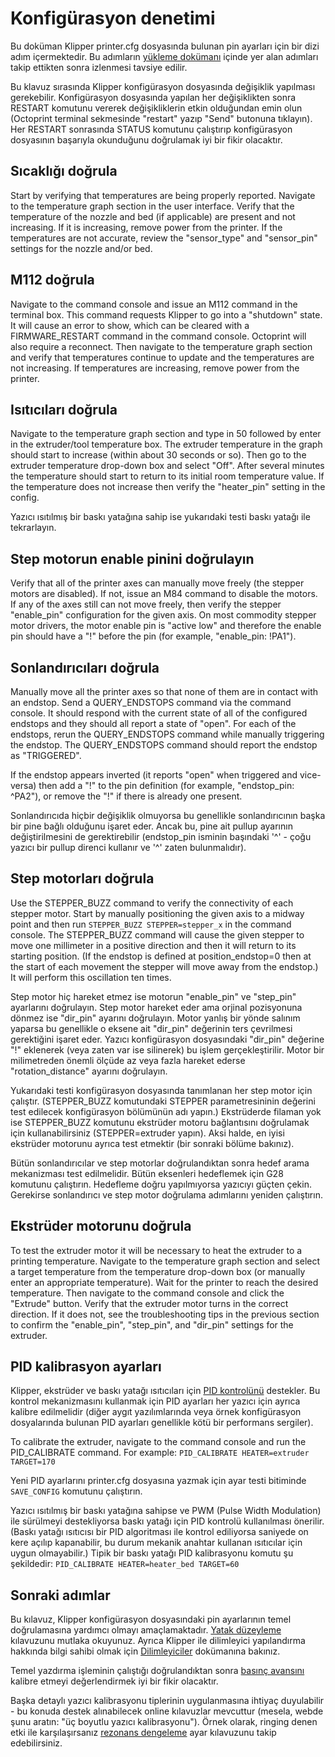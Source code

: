 # Konfigürasyon denetimi

Bu doküman Klipper printer.cfg dosyasında bulunan pin ayarları için bir dizi adım içermektedir. Bu adımların [yükleme dokümanı](Installation.md) içinde yer alan adımları takip ettikten sonra izlenmesi tavsiye edilir.

Bu klavuz sırasında Klipper konfigürasyon dosyasında değişiklik yapılması gerekebilir. Konfigürasyon dosyasında yapılan her değişiklikten sonra RESTART komutunu vererek değişikliklerin etkin olduğundan emin olun (Octoprint terminal sekmesinde "restart" yazıp "Send" butonuna tıklayın). Her RESTART sonrasında STATUS komutunu çalıştırıp konfigürasyon dosyasının başarıyla okunduğunu doğrulamak iyi bir fikir olacaktır.

## Sıcaklığı doğrula

Start by verifying that temperatures are being properly reported. Navigate to the temperature graph section in the user interface. Verify that the temperature of the nozzle and bed (if applicable) are present and not increasing. If it is increasing, remove power from the printer. If the temperatures are not accurate, review the "sensor_type" and "sensor_pin" settings for the nozzle and/or bed.

## M112 doğrula

Navigate to the command console and issue an M112 command in the terminal box. This command requests Klipper to go into a "shutdown" state. It will cause an error to show, which can be cleared with a FIRMWARE_RESTART command in the command console. Octoprint will also require a reconnect. Then navigate to the temperature graph section and verify that temperatures continue to update and the temperatures are not increasing. If temperatures are increasing, remove power from the printer.

## Isıtıcıları doğrula

Navigate to the temperature graph section and type in 50 followed by enter in the extruder/tool temperature box. The extruder temperature in the graph should start to increase (within about 30 seconds or so). Then go to the extruder temperature drop-down box and select "Off". After several minutes the temperature should start to return to its initial room temperature value. If the temperature does not increase then verify the "heater_pin" setting in the config.

Yazıcı ısıtılmış bir baskı yatağına sahip ise yukarıdaki testi baskı yatağı ile tekrarlayın.

## Step motorun enable pinini doğrulayın

Verify that all of the printer axes can manually move freely (the stepper motors are disabled). If not, issue an M84 command to disable the motors. If any of the axes still can not move freely, then verify the stepper "enable_pin" configuration for the given axis. On most commodity stepper motor drivers, the motor enable pin is "active low" and therefore the enable pin should have a "!" before the pin (for example, "enable_pin: !PA1").

## Sonlandırıcıları doğrula

Manually move all the printer axes so that none of them are in contact with an endstop. Send a QUERY_ENDSTOPS command via the command console. It should respond with the current state of all of the configured endstops and they should all report a state of "open". For each of the endstops, rerun the QUERY_ENDSTOPS command while manually triggering the endstop. The QUERY_ENDSTOPS command should report the endstop as "TRIGGERED".

If the endstop appears inverted (it reports "open" when triggered and vice-versa) then add a "!" to the pin definition (for example, "endstop_pin: ^PA2"), or remove the "!" if there is already one present.

Sonlandırıcıda hiçbir değişiklik olmuyorsa bu genellikle sonlandırıcının başka bir pine bağlı olduğunu işaret eder. Ancak bu, pine ait pullup ayarının değiştirilmesini de gerektirebilir (endstop_pin isminin başındaki '^' - çoğu yazıcı bir pullup direnci kullanır ve '^' zaten bulunmalıdır).

## Step motorları doğrula

Use the STEPPER_BUZZ command to verify the connectivity of each stepper motor. Start by manually positioning the given axis to a midway point and then run `STEPPER_BUZZ STEPPER=stepper_x` in the command console. The STEPPER_BUZZ command will cause the given stepper to move one millimeter in a positive direction and then it will return to its starting position. (If the endstop is defined at position_endstop=0 then at the start of each movement the stepper will move away from the endstop.) It will perform this oscillation ten times.

Step motor hiç hareket etmez ise motorun "enable_pin" ve "step_pin" ayarlarını doğrulayın. Step motor hareket eder ama orjinal pozisyonuna dönmez ise "dir_pin" ayarını doğrulayın. Motor yanlış bir yönde salınım yaparsa bu genellikle o eksene ait "dir_pin" değerinin ters çevrilmesi gerektiğini işaret eder. Yazıcı konfigürasyon dosyasındaki "dir_pin" değerine "!" eklenerek (veya zaten var ise silinerek) bu işlem gerçekleştirilir. Motor bir milimetreden önemli ölçüde az veya fazla hareket ederse "rotation_distance" ayarını doğrulayın.

Yukarıdaki testi konfigürasyon dosyasında tanımlanan her step motor için çalıştır. (STEPPER_BUZZ komutundaki STEPPER parametresininin değerini test edilecek konfigürasyon bölümünün adı yapın.) Ekstrüderde filaman yok ise STEPPER_BUZZ komutunu ekstrüder motoru bağlantısını doğrulamak için kullanabilirsiniz (STEPPER=extruder yapın). Aksi halde, en iyisi ekstrüder motorunu ayrıca test etmektir (bir sonraki bölüme bakınız).

Bütün sonlandırıcılar ve step motorlar doğrulandıktan sonra hedef arama mekanizması test edilmelidir. Bütün eksenleri hedeflemek için G28 komutunu çalıştırın. Hedefleme doğru yapılmıyorsa yazıcıyı güçten çekin. Gerekirse sonlandırıcı ve step motor doğrulama adımlarını yeniden çalıştırın.

## Ekstrüder motorunu doğrula

To test the extruder motor it will be necessary to heat the extruder to a printing temperature. Navigate to the temperature graph section and select a target temperature from the temperature drop-down box (or manually enter an appropriate temperature). Wait for the printer to reach the desired temperature. Then navigate to the command console and click the "Extrude" button. Verify that the extruder motor turns in the correct direction. If it does not, see the troubleshooting tips in the previous section to confirm the "enable_pin", "step_pin", and "dir_pin" settings for the extruder.

## PID kalibrasyon ayarları

Klipper, ekstrüder ve baskı yatağı ısıtıcıları için [PID kontrolünü](https://en.wikipedia.org/wiki/PID_controller) destekler. Bu kontrol mekanizmasını kullanmak için PID ayarları her yazıcı için ayrıca kalibre edilmelidir (diğer aygıt yazılımlarında veya örnek konfigürasyon dosyalarında bulunan PID ayarları genellikle kötü bir performans sergiler).

To calibrate the extruder, navigate to the command console and run the PID_CALIBRATE command. For example: `PID_CALIBRATE HEATER=extruder TARGET=170`

Yeni PID ayarlarını printer.cfg dosyasına yazmak için ayar testi bitiminde `SAVE_CONFIG` komutunu çalıştırın.

Yazıcı ısıtılmış bir baskı yatağına sahipse ve PWM (Pulse Width Modulation) ile sürülmeyi destekliyorsa baskı yatağı için PID kontrolü kullanılması önerilir. (Baskı yatağı ısıtıcısı bir PID algoritması ile kontrol ediliyorsa saniyede on kere açılıp kapanabilir, bu durum mekanik anahtar kullanan ısıtıcılar için uygun olmayabilir.) Tipik bir baskı yatağı PID kalibrasyonu komutu şu şekildedir: `PID_CALIBRATE HEATER=heater_bed TARGET=60`

## Sonraki adımlar

Bu kılavuz, Klipper konfigürasyon dosyasındaki pin ayarlarının temel doğrulamasına yardımcı olmayı amaçlamaktadır. [Yatak düzeyleme](Bed_Level.md) kılavuzunu mutlaka okuyunuz. Ayrıca Klipper ile dilimleyici yapılandırma hakkında bilgi sahibi olmak için [Dilimleyiciler](Slicers.md) dokümanına bakınız.

Temel yazdırma işleminin çalıştığı doğrulandıktan sonra [basınç avansını](Pressure_Advance.md) kalibre etmeyi değerlendirmek iyi bir fikir olacaktır.

Başka detaylı yazıcı kalibrasyonu tiplerinin uygulanmasına ihtiyaç duyulabilir - bu konuda destek alınabilecek online kılavuzlar mevcuttur (mesela, webde şunu aratın: "üç boyutlu yazıcı kalibrasyonu"). Örnek olarak, ringing denen etki ile karşılaşırsanız [rezonans dengeleme](Resonance_Compensation.md) ayar kılavuzunu takip edebilirsiniz.
